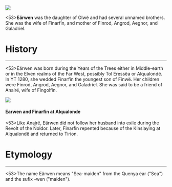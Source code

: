 ![](earwen/1.jpg)

<53>**Eärwen** was the daughter of Olwë and had several unnamed brothers. She was the wife of Finarfin, and mother of Finrod, Angrod, Aegnor, and Galadriel.

# History
---

<53>Eärwen was born during the Years of the Trees either in Middle-earth or in the Elven realms of the Far West, possibly Tol Eressëa or Alqualondë. In YT 1280, she wedded Finarfin the youngest son of Finwë. Her children were Finrod, Angrod, Aegnor, and Galadriel. She was said to be a friend of Anairë, wife of Fingolfin.

![](earwen/2.jpg)

#### Earwen and Finarfin at Alqualonde

<53>Like Anairë, Eärwen did not follow her husband into exile during the Revolt of the Ñoldor. Later, Finarfin repented because of the Kinslaying at Alqualondë and returned to Tirion.

# Etymology

---

<53>The name Eärwen means "Sea-maiden" from the Quenya ëar ("Sea") and the sufix -wen ("maiden").
